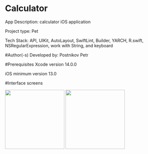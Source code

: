 # Calculator
App Description: calculator iOS application

Project type: Pet

Tech Stack: API, UIKit, AutoLayout, SwiftLint, Builder, YARCH, R.swift, NSRegularExpression, work with String, and keyboard

#Author(-s)
Developed by: Postnikov Petr

#Prerequisites
Xcode version 14.0.0

iOS minimum version 13.0

#Interface screens

<img src="https://user-images.githubusercontent.com/97108716/218705646-129c69fb-8cb2-4cff-b276-deefc253b1b1.png"
width="196"/> <img src="https://user-images.githubusercontent.com/97108716/219864762-bb778751-9dcd-4abd-84b5-bf55699bb87c.gif"
width="196"/>
